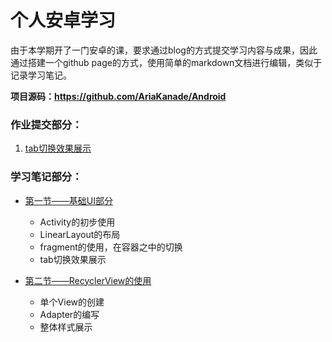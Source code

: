 # 个人安卓学习

由于本学期开了一门安卓的课，要求通过blog的方式提交学习内容与成果，因此通过搭建一个github page的方式，使用简单的markdown文档进行编辑，类似于记录学习笔记。

**项目源码：https://github.com/AriaKanade/Android**

### 作业提交部分：

1. [tab切换效果展示]()



### 学习笔记部分：

- [第一节——基础UI部分](https://github.com/AriaKanade/ariakanade.github.io/blob/main/index.md)

  - Activity的初步使用
  - LinearLayout的布局
  - fragment的使用，在容器之中的切换
  - tab切换效果展示

- [第二节——RecyclerView的使用]()

  - 单个View的创建
  - Adapter的编写
  - 整体样式展示

  

  

  